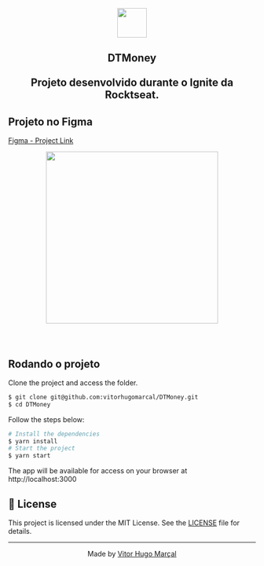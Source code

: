 <div align="center">
  <img height="60" src="https://i.imgur.com/05Qqcra.png"  />
</div>

###

<h2 align="center">DTMoney<br><br> Projeto desenvolvido durante o Ignite da Rocktseat.</h2>

###

## Projeto no Figma
<a href="https://www.figma.com/file/pzEwiYVFHWqB2GwmMxQrEp/dtmoney?node-id=0%3A1">Figma - Project Link</a>

<div align="center">
  <img height="350" src="https://i.imgur.com/pBE6asb.png"  />
</div>

###

<br clear="both">

## Rodando o projeto

Clone the project and access the folder.

```bash
$ git clone git@github.com:vitorhugomarcal/DTMoney.git
$ cd DTMoney 
```

Follow the steps below:

```bash
# Install the dependencies
$ yarn install
# Start the project
$ yarn start
```

The app will be available for access on your browser at http://localhost:3000


## 📝 License

This project is licensed under the MIT License. See the [LICENSE](LICENSE.md) file for details.

---

<p align="center">Made by <a href="https://github.com/vitorhugomarcal">Vitor Hugo Marçal</a></p>